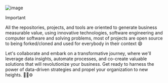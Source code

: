 ![image](https://github.com/Jhonnatan7br/Jhonnatan7br/assets/104907786/b8275acf-5e48-44f0-8adb-c55807396973)

>[!IMPORTANT]
>All the repositories, projects, and tools are oriented to generate business measurable value, using innovative technologies, software engineering and computer software and solving problems, most of projects are open source to being forked/cloned and used for everybody in their context 😄
 
Let's collaborate and embark on a transformative journey, where we'll leverage data insights, automate processes, and co-create valuable solutions that will revolutionize your business. Get ready to harness the power of data-driven strategies and propel your organization to new heights. 🙌🏼⚙️

<!--
**Jhonnatan7br/Jhonnatan7br** is a ✨ _special_ ✨ repository because its `README.md` (this file) appears on your GitHub profile.

Here are some ideas to get you started:

- 🔭 I’m currently working on ...
- 🌱 I’m currently learning ...
- 👯 I’m looking to collaborate on ...
- 🤔 I’m looking for help with ...
- 💬 Ask me about ...
- 📫 How to reach me: ...
- 😄 Pronouns: ...
- ⚡ Fun fact: ...
-->
